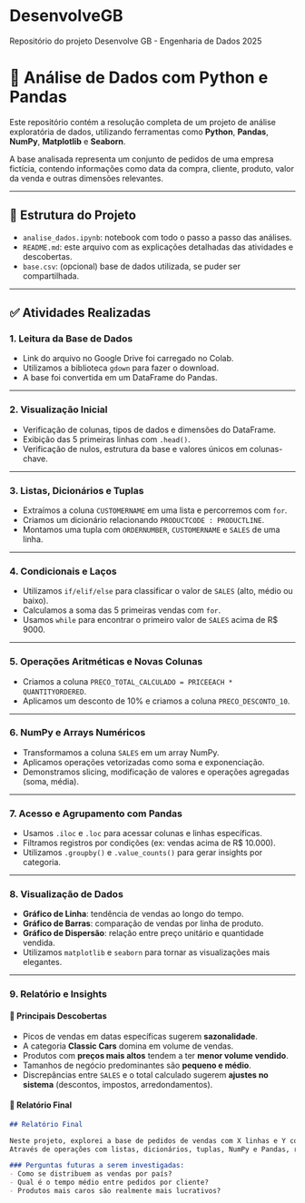 # DesenvolveGB
Repositório do projeto Desenvolve GB - Engenharia de Dados 2025
# 🧪 Análise de Dados com Python e Pandas

Este repositório contém a resolução completa de um projeto de análise exploratória de dados, utilizando ferramentas como **Python**, **Pandas**, **NumPy**, **Matplotlib** e **Seaborn**.

A base analisada representa um conjunto de pedidos de uma empresa fictícia, contendo informações como data da compra, cliente, produto, valor da venda e outras dimensões relevantes.

---

## 📁 Estrutura do Projeto

- `analise_dados.ipynb`: notebook com todo o passo a passo das análises.
- `README.md`: este arquivo com as explicações detalhadas das atividades e descobertas.
- `base.csv`: (opcional) base de dados utilizada, se puder ser compartilhada.

---

## ✅ Atividades Realizadas

### 1. **Leitura da Base de Dados**
- Link do arquivo no Google Drive foi carregado no Colab.
- Utilizamos a biblioteca `gdown` para fazer o download.
- A base foi convertida em um DataFrame do Pandas.

---

### 2. **Visualização Inicial**
- Verificação de colunas, tipos de dados e dimensões do DataFrame.
- Exibição das 5 primeiras linhas com `.head()`.
- Verificação de nulos, estrutura da base e valores únicos em colunas-chave.

---

### 3. **Listas, Dicionários e Tuplas**
- Extraímos a coluna `CUSTOMERNAME` em uma lista e percorremos com `for`.
- Criamos um dicionário relacionando `PRODUCTCODE : PRODUCTLINE`.
- Montamos uma tupla com `ORDERNUMBER`, `CUSTOMERNAME` e `SALES` de uma linha.

---

### 4. **Condicionais e Laços**
- Utilizamos `if/elif/else` para classificar o valor de `SALES` (alto, médio ou baixo).
- Calculamos a soma das 5 primeiras vendas com `for`.
- Usamos `while` para encontrar o primeiro valor de `SALES` acima de R$ 9000.

---

### 5. **Operações Aritméticas e Novas Colunas**
- Criamos a coluna `PRECO_TOTAL_CALCULADO = PRICEEACH * QUANTITYORDERED`.
- Aplicamos um desconto de 10% e criamos a coluna `PRECO_DESCONTO_10`.

---

### 6. **NumPy e Arrays Numéricos**
- Transformamos a coluna `SALES` em um array NumPy.
- Aplicamos operações vetorizadas como soma e exponenciação.
- Demonstramos slicing, modificação de valores e operações agregadas (soma, média).

---

### 7. **Acesso e Agrupamento com Pandas**
- Usamos `.iloc` e `.loc` para acessar colunas e linhas específicas.
- Filtramos registros por condições (ex: vendas acima de R$ 10.000).
- Utilizamos `.groupby()` e `.value_counts()` para gerar insights por categoria.

---

### 8. **Visualização de Dados**
- **Gráfico de Linha**: tendência de vendas ao longo do tempo.
- **Gráfico de Barras**: comparação de vendas por linha de produto.
- **Gráfico de Dispersão**: relação entre preço unitário e quantidade vendida.
- Utilizamos `matplotlib` e `seaborn` para tornar as visualizações mais elegantes.

---

### 9. **Relatório e Insights**

#### 🔎 Principais Descobertas

- Picos de vendas em datas específicas sugerem **sazonalidade**.
- A categoria **Classic Cars** domina em volume de vendas.
- Produtos com **preços mais altos** tendem a ter **menor volume vendido**.
- Tamanhos de negócio predominantes são **pequeno e médio**.
- Discrepâncias entre `SALES` e o total calculado sugerem **ajustes no sistema** (descontos, impostos, arredondamentos).

#### 📌 Relatório Final

```markdown
## Relatório Final

Neste projeto, explorei a base de pedidos de vendas com X linhas e Y colunas. 
Através de operações com listas, dicionários, tuplas, NumPy e Pandas, realizei análises exploratórias e criei visualizações que revelaram padrões de comportamento de clientes e produtos.

### Perguntas futuras a serem investigadas:
- Como se distribuem as vendas por país?
- Qual é o tempo médio entre pedidos por cliente?
- Produtos mais caros são realmente mais lucrativos?
